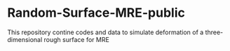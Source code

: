 # Random-Surface-MRE-public
This repository contine codes and data to simulate deformation of a three-dimensional rough surface for MRE 
